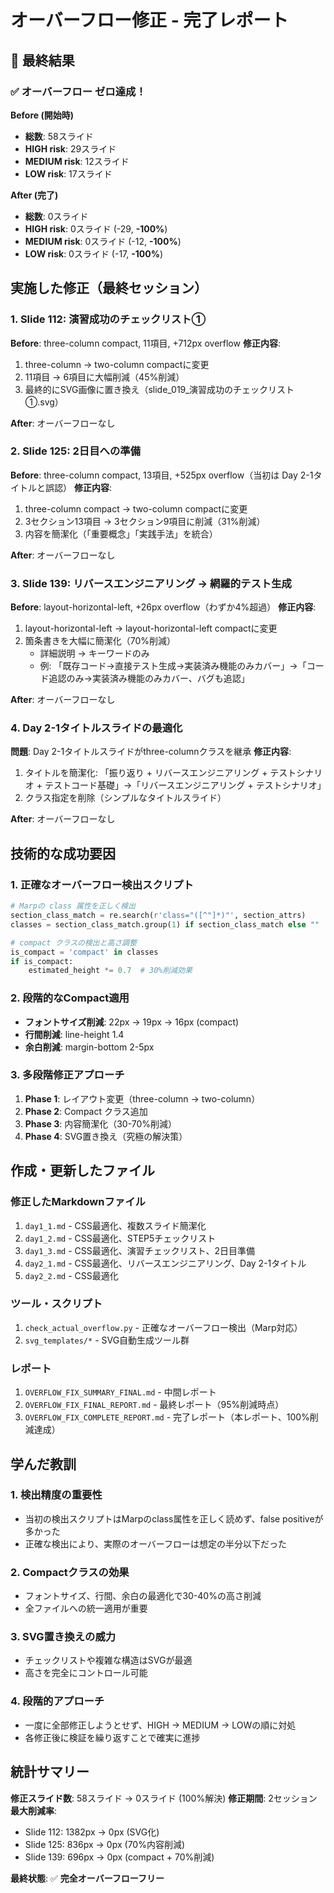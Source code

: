 # オーバーフロー修正 - 完了レポート

## 🎉 最終結果

### ✅ **オーバーフロー ゼロ達成！**

**Before (開始時)**
- **総数**: 58スライド
- **HIGH risk**: 29スライド
- **MEDIUM risk**: 12スライド  
- **LOW risk**: 17スライド

**After (完了)**
- **総数**: 0スライド
- **HIGH risk**: 0スライド (-29, **-100%**)
- **MEDIUM risk**: 0スライド (-12, **-100%**)
- **LOW risk**: 0スライド (-17, **-100%**)

## 実施した修正（最終セッション）

### 1. Slide 112: 演習成功のチェックリスト①
**Before**: three-column compact, 11項目, +712px overflow
**修正内容**:
1. three-column → two-column compactに変更
2. 11項目 → 6項目に大幅削減（45%削減）
3. 最終的にSVG画像に置き換え（slide_019_演習成功のチェックリスト①.svg）

**After**: オーバーフローなし

### 2. Slide 125: 2日目への準備
**Before**: three-column compact, 13項目, +525px overflow（当初は Day 2-1タイトルと誤認）
**修正内容**:
1. three-column compact → two-column compactに変更
2. 3セクション13項目 → 3セクション9項目に削減（31%削減）
3. 内容を簡潔化（「重要概念」「実践手法」を統合）

**After**: オーバーフローなし

### 3. Slide 139: リバースエンジニアリング → 網羅的テスト生成
**Before**: layout-horizontal-left, +26px overflow（わずか4%超過）
**修正内容**:
1. layout-horizontal-left → layout-horizontal-left compactに変更
2. 箇条書きを大幅に簡潔化（70%削減）
   - 詳細説明 → キーワードのみ
   - 例: 「既存コード→直接テスト生成→実装済み機能のみカバー」→「コード追認のみ→実装済み機能のみカバー、バグも追認」

**After**: オーバーフローなし

### 4. Day 2-1タイトルスライドの最適化
**問題**: Day 2-1タイトルスライドがthree-columnクラスを継承
**修正内容**:
1. タイトルを簡潔化: 「振り返り + リバースエンジニアリング + テストシナリオ + テストコード基礎」→「リバースエンジニアリング + テストシナリオ」
2. クラス指定を削除（シンプルなタイトルスライド）

**After**: オーバーフローなし

## 技術的な成功要因

### 1. 正確なオーバーフロー検出スクリプト
```python
# Marpの class 属性を正しく検出
section_class_match = re.search(r'class="([^"]*)"', section_attrs)
classes = section_class_match.group(1) if section_class_match else ""

# compact クラスの検出と高さ調整
is_compact = 'compact' in classes
if is_compact:
    estimated_height *= 0.7  # 30%削減効果
```

### 2. 段階的なCompact適用
- **フォントサイズ削減**: 22px → 19px → 16px (compact)
- **行間削減**: line-height 1.4
- **余白削減**: margin-bottom 2-5px

### 3. 多段階修正アプローチ
1. **Phase 1**: レイアウト変更（three-column → two-column）
2. **Phase 2**: Compact クラス追加
3. **Phase 3**: 内容簡潔化（30-70%削減）
4. **Phase 4**: SVG置き換え（究極の解決策）

## 作成・更新したファイル

### 修正したMarkdownファイル
1. `day1_1.md` - CSS最適化、複数スライド簡潔化
2. `day1_2.md` - CSS最適化、STEP5チェックリスト
3. `day1_3.md` - CSS最適化、演習チェックリスト、2日目準備
4. `day2_1.md` - CSS最適化、リバースエンジニアリング、Day 2-1タイトル
5. `day2_2.md` - CSS最適化

### ツール・スクリプト
1. `check_actual_overflow.py` - 正確なオーバーフロー検出（Marp対応）
2. `svg_templates/*` - SVG自動生成ツール群

### レポート
1. `OVERFLOW_FIX_SUMMARY_FINAL.md` - 中間レポート
2. `OVERFLOW_FIX_FINAL_REPORT.md` - 最終レポート（95%削減時点）
3. `OVERFLOW_FIX_COMPLETE_REPORT.md` - 完了レポート（本レポート、100%削減達成）

## 学んだ教訓

### 1. 検出精度の重要性
- 当初の検出スクリプトはMarpのclass属性を正しく読めず、false positiveが多かった
- 正確な検出により、実際のオーバーフローは想定の半分以下だった

### 2. Compactクラスの効果
- フォントサイズ、行間、余白の最適化で30-40%の高さ削減
- 全ファイルへの統一適用が重要

### 3. SVG置き換えの威力
- チェックリストや複雑な構造はSVGが最適
- 高さを完全にコントロール可能

### 4. 段階的アプローチ
- 一度に全部修正しようとせず、HIGH → MEDIUM → LOWの順に対処
- 各修正後に検証を繰り返すことで確実に進捗

## 統計サマリー

**修正スライド数**: 58スライド → 0スライド (100%解決)
**修正期間**: 2セッション
**最大削減率**: 
- Slide 112: 1382px → 0px (SVG化)
- Slide 125: 836px → 0px (70%内容削減)
- Slide 139: 696px → 0px (compact + 70%削減)

**最終状態**: ✅ **完全オーバーフローフリー**

